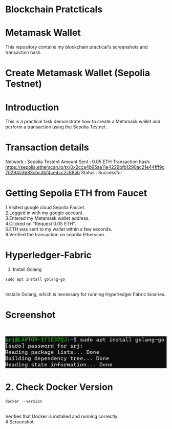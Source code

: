 # Blockchain Pratcticals
# Metamask Wallet 
This repository contains my blockchain practical's screenshots and transaction hash.

# Create Metamask Wallet (Sepolia Testnet)
 # Introduction
This is a practical task demonstrate how to create a Metamask wallet and perform a transaction using the Sepolia Testnet.

# Transaction details
Network : Sepolia Testent Amount Sent : 0.05 ETH Transaction hash:<br>
https://sepolia.etherscan.io/tx/0x2cca4b95ae11e4229bfb1290ac21e44fff9c7029453683cbc3bf4ce4cc2c885b Status : Successful

# Getting Sepolia ETH from Faucet
1.Visited google cloud Sepolia Faucet. <br>
2.Logged in with my google account. <br>
3.Entered my Metamask wallet address.<br>
4.Clicked on "Request 0.05 ETH".<br>
5.ETH was sent to my wallet within a few seconds.<br>
6.Verified the transaction on sepolia Etherscan.<br>



# Hyperledger-Fabric
1. Install Golang <br>
```
sudo apt install golang-go
```
<br>
Installs Golang, which is necessary for running Hyperledger Fabric binaries.
<br>

# Screenshot
<br>

![image alt](https://github.com/Suraj64139/Introduction-to-Blockchain/blob/3fe434e77a455a2f1d89afd574cc2efb9937357d/Screenshot%202025-04-14%20165201.png)



# 2. Check Docker Version
```
docker --version
```
<br>
Verifies that Docker is installed and running correctly.
<br>
# Screenshot


